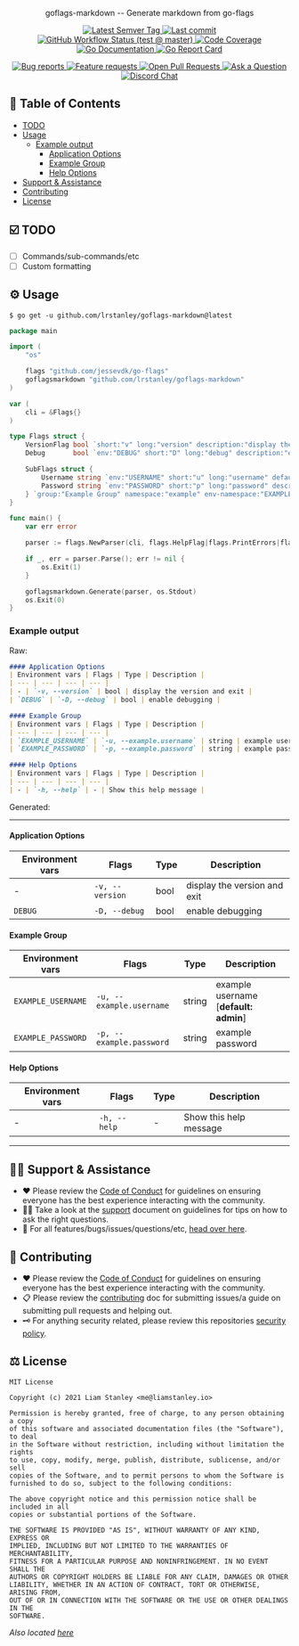 <!-- template:begin:header -->
<!-- do not edit anything in this "template" block, its auto-generated -->
<p align="center">goflags-markdown -- Generate markdown from go-flags</p>
<p align="center">
  <a href="https://github.com/lrstanley/goflags-markdown/tags">
    <img alt="Latest Semver Tag" src="https://img.shields.io/github/v/tag/lrstanley/goflags-markdown?style=flat-square">
  </a>
  <a href="https://github.com/lrstanley/goflags-markdown/commits/master">
    <img alt="Last commit" src="https://img.shields.io/github/last-commit/lrstanley/goflags-markdown?style=flat-square">
  </a>


  <a href="https://github.com/lrstanley/goflags-markdown/actions?query=workflow%3Atest+event%3Apush">
    <img alt="GitHub Workflow Status (test @ master)" src="https://img.shields.io/github/workflow/status/lrstanley/goflags-markdown/test/master?label=test&style=flat-square&event=push">
  </a>

  <a href="https://codecov.io/gh/lrstanley/goflags-markdown">
    <img alt="Code Coverage" src="https://img.shields.io/codecov/c/github/lrstanley/goflags-markdown/master?style=flat-square">
  </a>

  <a href="https://pkg.go.dev/github.com/lrstanley/goflags-markdown">
    <img alt="Go Documentation" src="https://pkg.go.dev/badge/github.com/lrstanley/goflags-markdown?style=flat-square">
  </a>
  <a href="https://goreportcard.com/report/github.com/lrstanley/goflags-markdown">
    <img alt="Go Report Card" src="https://goreportcard.com/badge/github.com/lrstanley/goflags-markdown?style=flat-square">
  </a>
</p>
<p align="center">
  <a href="https://github.com/lrstanley/goflags-markdown/issues?q=is:open+is:issue+label:bug">
    <img alt="Bug reports" src="https://img.shields.io/github/issues/lrstanley/goflags-markdown/bug?label=issues&style=flat-square">
  </a>
  <a href="https://github.com/lrstanley/goflags-markdown/issues?q=is:open+is:issue+label:enhancement">
    <img alt="Feature requests" src="https://img.shields.io/github/issues/lrstanley/goflags-markdown/enhancement?label=feature%20requests&style=flat-square">
  </a>
  <a href="https://github.com/lrstanley/goflags-markdown/pulls">
    <img alt="Open Pull Requests" src="https://img.shields.io/github/issues-pr/lrstanley/goflags-markdown?style=flat-square">
  </a>
  <a href="https://github.com/lrstanley/goflags-markdown/discussions/new?category=q-a">
    <img alt="Ask a Question" src="https://img.shields.io/badge/discussions-ask_a_question!-blue?style=flat-square">
  </a>
  <a href="https://liam.sh/chat"><img src="https://img.shields.io/badge/discord-bytecord-blue.svg?style=flat-square" alt="Discord Chat"></a>
</p>
<!-- template:end:header -->

<!-- template:begin:toc -->
<!-- do not edit anything in this "template" block, its auto-generated -->
## :link: Table of Contents

  - [TODO](#ballot_box_with_check-todo)
  - [Usage](#gear-usage)
    - [Example output](#example-output)
      - [Application Options](#application-options)
      - [Example Group](#example-group)
      - [Help Options](#help-options)
  - [Support &amp; Assistance](#raising_hand_man-support--assistance)
  - [Contributing](#handshake-contributing)
  - [License](#balance_scale-license)
<!-- template:end:toc -->

## :ballot_box_with_check: TODO

- [ ] Commands/sub-commands/etc
- [ ] Custom formatting

## :gear: Usage

<!-- template:begin:goget -->
<!-- do not edit anything in this "template" block, its auto-generated -->
```console
$ go get -u github.com/lrstanley/goflags-markdown@latest
```
<!-- template:end:goget -->

```go
package main

import (
	"os"

	flags "github.com/jessevdk/go-flags"
	goflagsmarkdown "github.com/lrstanley/goflags-markdown"
)

var (
	cli = &Flags{}
)

type Flags struct {
	VersionFlag bool `short:"v" long:"version" description:"display the version and exit"`
	Debug       bool `env:"DEBUG" short:"D" long:"debug" description:"enable debugging"`

	SubFlags struct {
		Username string `env:"USERNAME" short:"u" long:"username" default:"admin" description:"example username"`
		Password string `env:"PASSWORD" short:"p" long:"password" description:"example password"`
	} `group:"Example Group" namespace:"example" env-namespace:"EXAMPLE"`
}

func main() {
	var err error

	parser := flags.NewParser(cli, flags.HelpFlag|flags.PrintErrors|flags.PassDoubleDash)

	if _, err = parser.Parse(); err != nil {
		os.Exit(1)
	}

	goflagsmarkdown.Generate(parser, os.Stdout)
	os.Exit(0)
}
```

### Example output

Raw:

```markdown
#### Application Options
| Environment vars | Flags | Type | Description |
| --- | --- | --- | --- |
| - | `-v, --version` | bool | display the version and exit |
| `DEBUG` | `-D, --debug` | bool | enable debugging |

#### Example Group
| Environment vars | Flags | Type | Description |
| --- | --- | --- | --- |
| `EXAMPLE_USERNAME` | `-u, --example.username` | string | example username [**default: admin**] |
| `EXAMPLE_PASSWORD` | `-p, --example.password` | string | example password |

#### Help Options
| Environment vars | Flags | Type | Description |
| --- | --- | --- | --- |
| - | `-h, --help` | - | Show this help message |
```

Generated:

------------

#### Application Options
| Environment vars | Flags | Type | Description |
| --- | --- | --- | --- |
| - | `-v, --version` | bool | display the version and exit |
| `DEBUG` | `-D, --debug` | bool | enable debugging |

#### Example Group
| Environment vars | Flags | Type | Description |
| --- | --- | --- | --- |
| `EXAMPLE_USERNAME` | `-u, --example.username` | string | example username [**default: admin**] |
| `EXAMPLE_PASSWORD` | `-p, --example.password` | string | example password |

#### Help Options
| Environment vars | Flags | Type | Description |
| --- | --- | --- | --- |
| - | `-h, --help` | - | Show this help message |

------------

<!-- template:begin:support -->
<!-- do not edit anything in this "template" block, its auto-generated -->
## :raising_hand_man: Support & Assistance

   * :heart: Please review the [Code of Conduct](.github/CODE_OF_CONDUCT.md) for
     guidelines on ensuring everyone has the best experience interacting with
     the community.
   * :raising_hand_man: Take a look at the [support](.github/SUPPORT.md) document on
     guidelines for tips on how to ask the right questions.
   * :lady_beetle: For all features/bugs/issues/questions/etc, [head over here](https://github.com/lrstanley/goflags-markdown/issues/new/choose).
<!-- template:end:support -->

<!-- template:begin:contributing -->
<!-- do not edit anything in this "template" block, its auto-generated -->
## :handshake: Contributing

   * :heart: Please review the [Code of Conduct](.github/CODE_OF_CONDUCT.md) for guidelines
     on ensuring everyone has the best experience interacting with the
	   community.
   * :clipboard: Please review the [contributing](.github/CONTRIBUTING.md) doc for submitting
     issues/a guide on submitting pull requests and helping out.
   * :old_key: For anything security related, please review this repositories [security policy](https://github.com/lrstanley/goflags-markdown/security/policy).
<!-- template:end:contributing -->

<!-- template:begin:license -->
<!-- do not edit anything in this "template" block, its auto-generated -->
## :balance_scale: License

```
MIT License

Copyright (c) 2021 Liam Stanley <me@liamstanley.io>

Permission is hereby granted, free of charge, to any person obtaining a copy
of this software and associated documentation files (the "Software"), to deal
in the Software without restriction, including without limitation the rights
to use, copy, modify, merge, publish, distribute, sublicense, and/or sell
copies of the Software, and to permit persons to whom the Software is
furnished to do so, subject to the following conditions:

The above copyright notice and this permission notice shall be included in all
copies or substantial portions of the Software.

THE SOFTWARE IS PROVIDED "AS IS", WITHOUT WARRANTY OF ANY KIND, EXPRESS OR
IMPLIED, INCLUDING BUT NOT LIMITED TO THE WARRANTIES OF MERCHANTABILITY,
FITNESS FOR A PARTICULAR PURPOSE AND NONINFRINGEMENT. IN NO EVENT SHALL THE
AUTHORS OR COPYRIGHT HOLDERS BE LIABLE FOR ANY CLAIM, DAMAGES OR OTHER
LIABILITY, WHETHER IN AN ACTION OF CONTRACT, TORT OR OTHERWISE, ARISING FROM,
OUT OF OR IN CONNECTION WITH THE SOFTWARE OR THE USE OR OTHER DEALINGS IN THE
SOFTWARE.
```

_Also located [here](LICENSE)_
<!-- template:end:license -->
